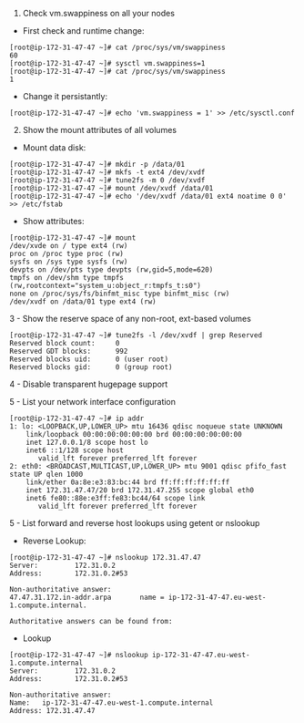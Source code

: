 1. Check vm.swappiness on all your nodes
- First check and runtime change:
```
[root@ip-172-31-47-47 ~]# cat /proc/sys/vm/swappiness
60
[root@ip-172-31-47-47 ~]# sysctl vm.swappiness=1
[root@ip-172-31-47-47 ~]# cat /proc/sys/vm/swappiness
1
```
- Change it persistantly:
```
[root@ip-172-31-47-47 ~]# echo 'vm.swappiness = 1' >> /etc/sysctl.conf
```
2. Show the mount attributes of all volumes
- Mount data disk:
```
[root@ip-172-31-47-47 ~]# mkdir -p /data/01
[root@ip-172-31-47-47 ~]# mkfs -t ext4 /dev/xvdf
[root@ip-172-31-47-47 ~]# tune2fs -m 0 /dev/xvdf
[root@ip-172-31-47-47 ~]# mount /dev/xvdf /data/01
[root@ip-172-31-47-47 ~]# echo '/dev/xvdf /data/01 ext4 noatime 0 0' >> /etc/fstab
```
- Show attributes:
```
[root@ip-172-31-47-47 ~]# mount
/dev/xvde on / type ext4 (rw)
proc on /proc type proc (rw)
sysfs on /sys type sysfs (rw)
devpts on /dev/pts type devpts (rw,gid=5,mode=620)
tmpfs on /dev/shm type tmpfs (rw,rootcontext="system_u:object_r:tmpfs_t:s0")
none on /proc/sys/fs/binfmt_misc type binfmt_misc (rw)
/dev/xvdf on /data/01 type ext4 (rw)
```
3 - Show the reserve space of any non-root, ext-based volumes
```
[root@ip-172-31-47-47 ~]# tune2fs -l /dev/xvdf | grep Reserved
Reserved block count:     0
Reserved GDT blocks:      992
Reserved blocks uid:      0 (user root)
Reserved blocks gid:      0 (group root)
```
4 - Disable transparent hugepage support

5 - List your network interface configuration
```
[root@ip-172-31-47-47 ~]# ip addr
1: lo: <LOOPBACK,UP,LOWER_UP> mtu 16436 qdisc noqueue state UNKNOWN
    link/loopback 00:00:00:00:00:00 brd 00:00:00:00:00:00
    inet 127.0.0.1/8 scope host lo
    inet6 ::1/128 scope host
       valid_lft forever preferred_lft forever
2: eth0: <BROADCAST,MULTICAST,UP,LOWER_UP> mtu 9001 qdisc pfifo_fast state UP qlen 1000
    link/ether 0a:8e:e3:83:bc:44 brd ff:ff:ff:ff:ff:ff
    inet 172.31.47.47/20 brd 172.31.47.255 scope global eth0
    inet6 fe80::88e:e3ff:fe83:bc44/64 scope link
       valid_lft forever preferred_lft forever
```
5 - List forward and reverse host lookups using getent or nslookup
- Reverse Lookup:
```
[root@ip-172-31-47-47 ~]# nslookup 172.31.47.47
Server:         172.31.0.2
Address:        172.31.0.2#53

Non-authoritative answer:
47.47.31.172.in-addr.arpa       name = ip-172-31-47-47.eu-west-1.compute.internal.

Authoritative answers can be found from:

```
- Lookup
```
[root@ip-172-31-47-47 ~]# nslookup ip-172-31-47-47.eu-west-1.compute.internal
Server:         172.31.0.2
Address:        172.31.0.2#53

Non-authoritative answer:
Name:   ip-172-31-47-47.eu-west-1.compute.internal
Address: 172.31.47.47
```